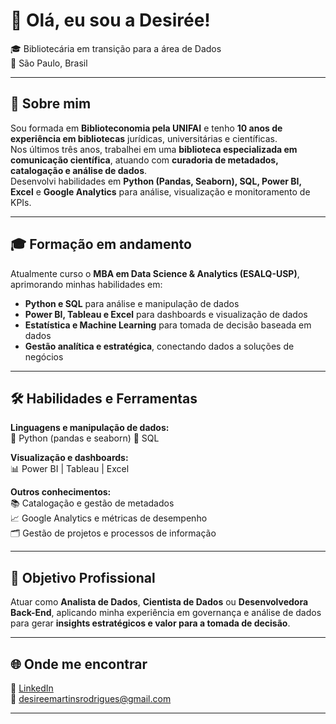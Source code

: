 # 👋 Olá, eu sou a Desirée!

🎓 Bibliotecária em transição para a área de Dados  
📍 São Paulo, Brasil  

---

## 🧠 Sobre mim  

Sou formada em **Biblioteconomia pela UNIFAI** e tenho **10 anos de experiência em bibliotecas** jurídicas, universitárias e científicas.  
Nos últimos três anos, trabalhei em uma **biblioteca especializada em comunicação científica**, atuando com **curadoria de metadados, catalogação e análise de dados**.  
Desenvolvi habilidades em **Python (Pandas, Seaborn), SQL, Power BI, Excel** e **Google Analytics** para análise, visualização e monitoramento de KPIs.

---

## 🎓 Formação em andamento  

Atualmente curso o **MBA em Data Science & Analytics (ESALQ-USP)**, aprimorando minhas habilidades em:  
- **Python e SQL** para análise e manipulação de dados  
- **Power BI, Tableau e Excel** para dashboards e visualização de dados  
- **Estatística e Machine Learning** para tomada de decisão baseada em dados  
- **Gestão analítica e estratégica**, conectando dados a soluções de negócios  

---

## 🛠️ Habilidades e Ferramentas  

**Linguagens e manipulação de dados:**  
🐍 Python (pandas e seaborn)
🧩 SQL  

**Visualização e dashboards:**  
📊 Power BI | Tableau | Excel  

**Outros conhecimentos:**  
📚 Catalogação e gestão de metadados  
📈 Google Analytics e métricas de desempenho  
🗂️ Gestão de projetos e processos de informação  

---

## 🎯 Objetivo Profissional  

Atuar como **Analista de Dados**, **Cientista de Dados** ou **Desenvolvedora Back-End**, aplicando minha experiência em governança e análise de dados para gerar **insights estratégicos e valor para a tomada de decisão**.

---

## 🌐 Onde me encontrar  

💼 [LinkedIn](https://www.linkedin.com/in/desireemr)  
📧 desireemartinsrodrigues@gmail.com  

---

